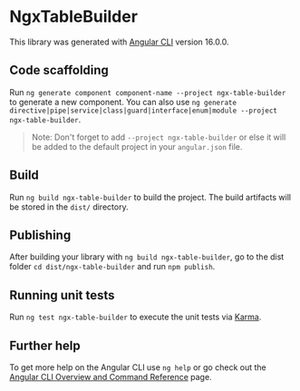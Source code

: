 # NgxTableBuilder

This library was generated with [Angular CLI](https://github.com/angular/angular-cli) version 16.0.0.

## Code scaffolding

Run `ng generate component component-name --project ngx-table-builder` to generate a new component. You can also use `ng generate directive|pipe|service|class|guard|interface|enum|module --project ngx-table-builder`.
> Note: Don't forget to add `--project ngx-table-builder` or else it will be added to the default project in your `angular.json` file. 

## Build

Run `ng build ngx-table-builder` to build the project. The build artifacts will be stored in the `dist/` directory.

## Publishing

After building your library with `ng build ngx-table-builder`, go to the dist folder `cd dist/ngx-table-builder` and run `npm publish`.

## Running unit tests

Run `ng test ngx-table-builder` to execute the unit tests via [Karma](https://karma-runner.github.io).

## Further help

To get more help on the Angular CLI use `ng help` or go check out the [Angular CLI Overview and Command Reference](https://angular.io/cli) page.

